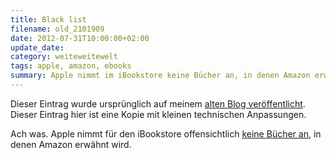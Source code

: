 ```yaml
---
title: Black list
filename: old_2101909
date: 2012-07-31T10:00:00+02:00
update_date:
category: weiteweitewelt
tags: apple, amazon, ebooks
summary: Apple nimmt im iBookstore keine Bücher an, in denen Amazon erwähnt wird.
---
```

Dieser Eintrag wurde ursprünglich auf meinem [alten Blog veröffentlicht](https://stu.blogger.de/stories/2101909/). Dieser Eintrag hier ist eine Kopie mit kleinen technischen Anpassungen.

Ach was. Apple nimmt für den iBookstore offensichtlich [keine Bücher an](https://hollylisle.com/apple-made-its-decision-my-turn/?awt_l=FeLuI&awt_m=JkKEsJQqZE_XgP), in denen Amazon erwähnt wird.
